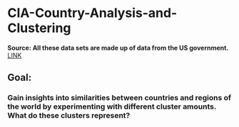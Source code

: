 # CIA-Country-Analysis-and-Clustering

**Source: All these data sets are made up of data from the US government.**
[LINK](https://www.cia.gov/library/publications/the-world-factbook/docs/faqs.html)

## Goal: 

### Gain insights into similarities between countries and regions of the world by experimenting with different cluster amounts. What do these clusters represent?
